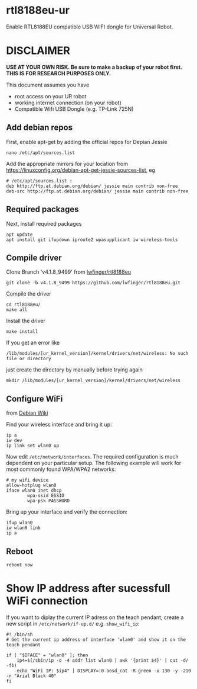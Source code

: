 # rtl8188eu-ur
Enable RTL8188EU compatible USB WIFI dongle for Universal Robot.

# DISCLAIMER
**USE AT YOUR OWN RISK. Be sure to make a backup of your robot first. THIS IS FOR RESEARCH PURPOSES ONLY.**

This document assumes you have
- root access on your UR robot
- working internet connection (on your robot)
- Compatible Wifi USB Dongle (e.g. TP-Link 725N)

## Add debian repos
First, enable apt-get by adding the official repos for Depian Jessie
````
nano /etc/apt/sources.list
````

Add the appropriate mirrors for your location from https://linuxconfig.org/debian-apt-get-jessie-sources-list, eg
````
# /etc/apt/sources.list :
deb http://ftp.at.debian.org/debian/ jessie main contrib non-free
deb-src http://ftp.at.debian.org/debian/ jessie main contrib non-free
````

## Required packages
Next, install required packages
````
apt update
apt install git ifupdown iproute2 wpasupplicant iw wireless-tools
````

## Compile driver
Clone Branch 'v4.1.8_9499' from [lwfinger/rtl8188eu](https://github.com/lwfinger/rtl8188eu)
````
git clone -b v4.1.8_9499 https://github.com/lwfinger/rtl8188eu.git
````

Compile the driver
````
cd rtl8188eu/
make all
````

Install the driver
````
make install
````
If you get an error like
````
/lib/modules/[ur_kernel_version]/kernel/drivers/net/wireless: No such file or directory
````
just create the directory by manually before trying again
````
mkdir /lib/modules/[ur_kernel_version]/kernel/drivers/net/wireless
````

## Configure WiFi
from [Debian Wiki](https://wiki.debian.org/WiFi/HowToUse#Using_ifupdown)

Find your wireless interface and bring it up:
````
ip a
iw dev
ip link set wlan0 up
````
Now edit `/etc/network/interfaces`. The required configuration is much dependent on your particular setup. The following example will work for most commonly found WPA/WPA2 networks:
````
# my wifi device
allow-hotplug wlan0
iface wlan0 inet dhcp
        wpa-ssid ESSID
        wpa-psk PASSWORD
````

Bring up your interface and verify the connection:

````
ifup wlan0
iw wlan0 link
ip a
````

## Reboot
````
reboot now
````

# Show IP address after sucessfull WiFi connection
If you want to diplay the current IP adress on the teach pendant, create a new script in `/etc/network/if-up.d/` e.g. `show_wifi_ip`:
````
#! /bin/sh
# Get the current ip address of interface 'wlan0' and show it on the teach pendant

if [ "$IFACE" = "wlan0" ]; then
    ip4=$(/sbin/ip -o -4 addr list wlan0 | awk '{print $4}' | cut -d/ -f1)
    echo "WiFi IP: $ip4" | DISPLAY=:0 aosd_cat -R green -x 130 -y -210 -n "Arial Black 40"
fi
````
